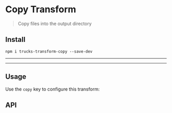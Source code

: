 # Copy Transform

> Copy files into the output directory 

## Install

```
npm i trucks-transform-copy --save-dev
```

***
<!-- @toc -->
***

## Usage

Use the `copy` key to configure this transform:

<? @source {javascript=s/(\.\.\/)+lib\/index/trucks-compiler/gm} usage.js ?>

## API

<? @exec mkapi src/index.js --level=3 ?>

<? @include ../../../documents/license.md ?>
<? @include ../../../documents/links.md ?>

